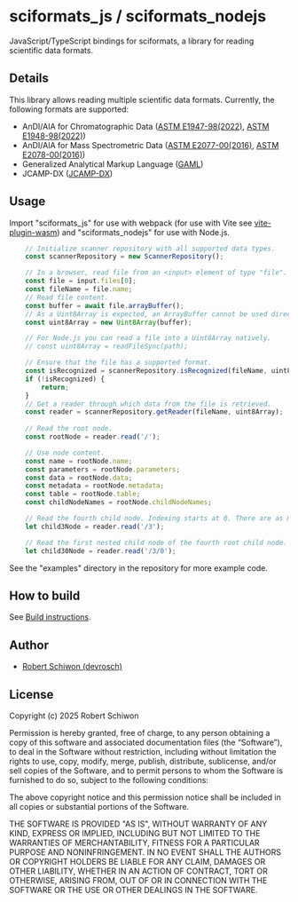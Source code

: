# sciformats_js / sciformats_nodejs

JavaScript/TypeScript bindings for sciformats, a library for reading scientific data formats.

## Details

This library allows reading multiple scientific data formats. Currently, the following formats are supported:
- AnDI/AIA for Chromatographic Data ([ASTM E1947-98(2022)](https://www.astm.org/e1947-98r22.html), [ASTM E1948-98(2022)](https://www.astm.org/e1948-98r22.html))
- AnDI/AIA for Mass Spectrometric Data ([ASTM E2077-00(2016)](https://www.astm.org/e2077-00r16.html), [ASTM E2078-00(2016)](https://www.astm.org/e2078-00r16.html))
- Generalized Analytical Markup Language ([GAML](https://www.gaml.org/))
- JCAMP-DX ([JCAMP-DX](http://www.jcamp-dx.org/))

## Usage

Import "sciformats_js" for use with webpack (for use with Vite see [vite-plugin-wasm](https://www.npmjs.com/package/vite-plugin-wasm)) and "sciformats_nodejs" for use with Node.js.

```js
    // Initialize scanner repository with all supported data types.
    const scannerRepository = new ScannerRepository();

    // In a browser, read file from an <input> element of type "file".
    const file = input.files[0];
    const fileName = file.name;
    // Read file content.
    const buffer = await file.arrayBuffer();
    // As a Uint8Array is expected, an ArrayBuffer cannot be used directly.
    const uint8Array = new Uint8Array(buffer);

    // For Node.js you can read a file into a Uint8Array natively.
    // const uint8Array = readFileSync(path);

    // Ensure that the file has a supported format.
    const isRecognized = scannerRepository.isRecognized(fileName, uint8Array);
    if (!isRecognized) {
        return;
    }
    // Get a reader through which data from the file is retrieved.
    const reader = scannerRepository.getReader(fileName, uint8Array);
    
    // Read the root node.
    const rootNode = reader.read('/');

    // Use node content.
    const name = rootNode.name;
    const parameters = rootNode.parameters;
    const data = rootNode.data;
    const metadata = rootNode.metadata;
    const table = rootNode.table;
    const childNodeNames = rootNode.childNodeNames;

    // Read the fourth child node. Indexing starts at 0. There are as many child nodes as elements in the childNodeNames list.
    let child3Node = reader.read('/3');

    // Read the first nested child node of the fourth root child node.
    let child30Node = reader.read('/3/0');
```

See the "examples" directory in the repository for more example code.

## How to build

See [Build instructions](https://github.com/devrosch/sciformats/blob/HEAD/lib-js/BUILD_INSTRUCTIONS.md).

## Author

- [Robert Schiwon (devrosch)](https://github.com/devrosch)

## License

Copyright (c) 2025 Robert Schiwon

Permission is hereby granted, free of charge, to any person obtaining a copy of this software and associated documentation files (the “Software”), to deal in the Software without restriction, including without limitation the rights to use, copy, modify, merge, publish, distribute, sublicense, and/or sell copies of the Software, and to permit persons to whom the Software is furnished to do so, subject to the following conditions:

The above copyright notice and this permission notice shall be included in all copies or substantial portions of the Software.

THE SOFTWARE IS PROVIDED "AS IS", WITHOUT WARRANTY OF ANY KIND, EXPRESS OR IMPLIED, INCLUDING BUT NOT LIMITED TO THE WARRANTIES OF MERCHANTABILITY, FITNESS FOR A PARTICULAR PURPOSE AND NONINFRINGEMENT. IN NO EVENT SHALL THE AUTHORS OR COPYRIGHT HOLDERS BE LIABLE FOR ANY CLAIM, DAMAGES OR OTHER LIABILITY, WHETHER IN AN ACTION OF CONTRACT, TORT OR OTHERWISE, ARISING FROM, OUT OF OR IN CONNECTION WITH THE SOFTWARE OR THE USE OR OTHER DEALINGS IN THE SOFTWARE.
